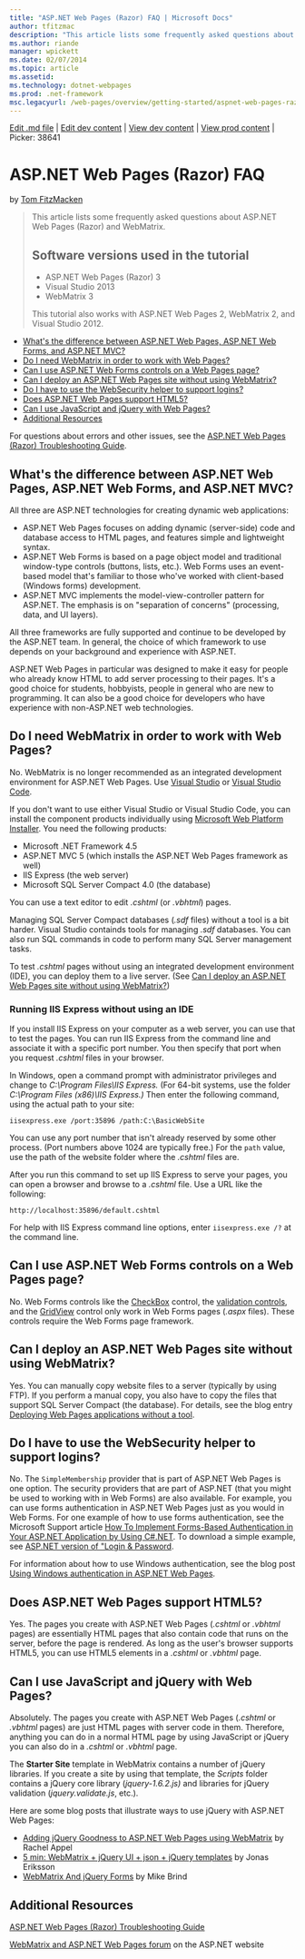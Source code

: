 ```yaml
---
title: "ASP.NET Web Pages (Razor) FAQ | Microsoft Docs"
author: tfitzmac
description: "This article lists some frequently asked questions about ASP.NET Web Pages (Razor) and WebMatrix. Software versions used in the tutorial ASP.NET Web Pages (R..."
ms.author: riande
manager: wpickett
ms.date: 02/07/2014
ms.topic: article
ms.assetid: 
ms.technology: dotnet-webpages
ms.prod: .net-framework
msc.legacyurl: /web-pages/overview/getting-started/aspnet-web-pages-razor-faq
---
```

[Edit .md file](C:\Projects\msc\dev\Msc.Www\Web.ASP\App_Data\github\web-pages\overview\getting-started\aspnet-web-pages-razor-faq.md) | [Edit dev content](http://www.aspdev.net/umbraco#/content/content/edit/38640) | [View dev content](http://docs.aspdev.net/tutorials/web-pages/overview/getting-started/aspnet-web-pages-razor-faq.html) | [View prod content](http://www.asp.net/web-pages/overview/getting-started/aspnet-web-pages-razor-faq) | Picker: 38641

ASP.NET Web Pages (Razor) FAQ
====================
by [Tom FitzMacken](https://github.com/tfitzmac)

> This article lists some frequently asked questions about ASP.NET Web Pages (Razor) and WebMatrix.
> 
> ## Software versions used in the tutorial
> 
> 
> - ASP.NET Web Pages (Razor) 3
> - Visual Studio 2013
> - WebMatrix 3
>   
> 
> This tutorial also works with ASP.NET Web Pages 2, WebMatrix 2, and Visual Studio 2012.


- [What's the difference between ASP.NET Web Pages, ASP.NET Web Forms, and ASP.NET MVC?](#Whats_the_difference_between_ASP.NET_Web_Pages,_ASP.NET_Web_Forms,_and_ASP.NET_MVC)
- [Do I need WebMatrix in order to work with Web Pages?](#Do_I_need_WebMatrix_in_order_to_work_with_Web_Pages)
- [Can I use ASP.NET Web Forms controls on a Web Pages page?](#Can_I_use_ASP.NET_Web_Forms_controls_on_a_Web_Pages_page)
- [Can I deploy an ASP.NET Web Pages site without using WebMatrix?](#Can_I_deploy_an_ASP.NET_Web_Pages_site_without_using_WebMatrix)
- [Do I have to use the WebSecurity helper to support logins?](#Do_I_have_to_use_the_WebSecurity_helper_to_support_logins)
- [Does ASP.NET Web Pages support HTML5?](#Does_ASP.NET_Web_Pages_support_HTML5)
- [Can I use JavaScript and jQuery with Web Pages?](#Can_I_use_JavaScript_and_jQuery_with_Web_Pages)
- [Additional Resources](#AdditionalResources)

For questions about errors and other issues, see the [ASP.NET Web Pages (Razor) Troubleshooting Guide](https://go.microsoft.com/fwlink/?LinkId=253001).

<a id="Whats_the_difference_between_ASP.NET_Web_Pages,_ASP.NET_Web_Forms,_and_ASP.NET_MVC"></a>
## What's the difference between ASP.NET Web Pages, ASP.NET Web Forms, and ASP.NET MVC?

All three are ASP.NET technologies for creating dynamic web applications:

- ASP.NET Web Pages focuses on adding dynamic (server-side) code and database access to HTML pages, and features simple and lightweight syntax.
- ASP.NET Web Forms is based on a page object model and traditional window-type controls (buttons, lists, etc.). Web Forms uses an event-based model that's familiar to those who've worked with client-based (Windows forms) development.
- ASP.NET MVC implements the model-view-controller pattern for ASP.NET. The emphasis is on "separation of concerns" (processing, data, and UI layers).

All three frameworks are fully supported and continue to be developed by the ASP.NET team. In general, the choice of which framework to use depends on your background and experience with ASP.NET.

ASP.NET Web Pages in particular was designed to make it easy for people who already know HTML to add server processing to their pages. It's a good choice for students, hobbyists, people in general who are new to programming. It can also be a good choice for developers who have experience with non-ASP.NET web technologies.

<a id="Do_I_need_WebMatrix_in_order_to_work_with_Web_Pages"></a>
## Do I need WebMatrix in order to work with Web Pages?

No. WebMatrix is no longer recommended as an integrated development environment for ASP.NET Web Pages. Use [Visual Studio](program-asp-net-web-pages-in-visual-studio.md) or [Visual Studio Code](https://code.visualstudio.com/).

If you don't want to use either Visual Studio or Visual Studio Code, you can install the component products individually using [Microsoft Web Platform Installer](https://www.microsoft.com/web/downloads/platform.aspx). You need the following products:

- Microsoft .NET Framework 4.5
- ASP.NET MVC 5 (which installs the ASP.NET Web Pages framework as well)
- IIS Express (the web server)
- Microsoft SQL Server Compact 4.0 (the database)

You can use a text editor to edit *.cshtml* (or *.vbhtml*) pages.

Managing SQL Server Compact databases (*.sdf* files) without a tool is a bit harder. Visual Studio containds tools for managing *.sdf* databases. You can also run SQL commands in code to perform many SQL Server management tasks.

To test *.cshtml* pages without using an integrated development environment (IDE), you can deploy them to a live server. (See [Can I deploy an ASP.NET Web Pages site without using WebMatrix?](#Can_I_deploy_an_ASP.NET_Web_Pages_site_without_using_WebMatrix))

### Running IIS Express without using an IDE

If you install IIS Express on your computer as a web server, you can use that to test the pages. You can run IIS Express from the command line and associate it with a specific port number. You then specify that port when you request *.cshtml* files in your browser.

In Windows, open a command prompt with administrator privileges and change to *C:\Program Files\IIS Express.* (For 64-bit systems, use the folder *C:\Program Files (x86)\IIS Express.)* Then enter the following command, using the actual path to your site:

`iisexpress.exe /port:35896 /path:C:\BasicWebSite`

You can use any port number that isn't already reserved by some other process. (Port numbers above 1024 are typically free.) For the `path` value, use the path of the website folder where the *.cshtml* files are.

After you run this command to set up IIS Express to serve your pages, you can open a browser and browse to a *.cshtml* file. Use a URL like the following:

`http://localhost:35896/default.cshtml`

For help with IIS Express command line options, enter `iisexpress.exe /?` at the command line.

<a id="Can_I_use_ASP.NET_Web_Forms_controls_on_a_Web_Pages_page"></a>
## Can I use ASP.NET Web Forms controls on a Web Pages page?

No. Web Forms controls like the [CheckBox](https://msdn.microsoft.com/en-us/library/system.web.ui.webcontrols.checkbox) control, the [validation controls](https://msdn.microsoft.com/en-us/library/bwd43d0x), and the [GridView](https://msdn.microsoft.com/en-us/library/system.web.ui.webcontrols.gridview) control only work in Web Forms pages (*.aspx* files). These controls require the Web Forms page framework.

<a id="Can_I_deploy_an_ASP.NET_Web_Pages_site_without_using_WebMatrix"></a>
## Can I deploy an ASP.NET Web Pages site without using WebMatrix?

Yes. You can manually copy website files to a server (typically by using FTP). If you perform a manual copy, you also have to copy the files that support SQL Server Compact (the database). For details, see the blog entry [Deploying Web Pages applications without a tool](http://mikepope.com/blog/DisplayBlog.aspx?permalink=2317).

<a id="Do_I_have_to_use_the_WebSecurity_helper_to_support_logins"></a>
## Do I have to use the WebSecurity helper to support logins?

No. The `SimpleMembership` provider that is part of ASP.NET Web Pages is one option. The security providers that are part of ASP.NET (that you might be used to working with in Web Forms) are also available. For example, you can use forms authentication in ASP.NET Web Pages just as you would in Web Forms. For one example of how to use forms authentication, see the Microsoft Support article [How To Implement Forms-Based Authentication in Your ASP.NET Application by Using C#.NET](https://support.microsoft.com/kb/301240). To download a simple example, see [ASP.NET version of "Login &amp; Password](http://www.codeguru.com/csharp/.net/net_asp/scripting/article.php/c19295/ASPNET-version-of-Login--Password.htm).

For information about how to use Windows authentication, see the blog post [Using Windows authentication in ASP.NET Web Pages](http://mikepope.com/blog/DisplayBlog.aspx?permalink=2298).

<a id="Does_ASP.NET_Web_Pages_support_HTML5"></a>
## Does ASP.NET Web Pages support HTML5?

Yes. The pages you create with ASP.NET Web Pages (*.cshtml* or *.vbhtml* pages) are essentially HTML pages that also contain code that runs on the server, before the page is rendered. As long as the user's browser supports HTML5, you can use HTML5 elements in a *.cshtml* or *.vbhtml* page.

<a id="Can_I_use_JavaScript_and_jQuery_with_Web_Pages"></a>
## Can I use JavaScript and jQuery with Web Pages?

Absolutely. The pages you create with ASP.NET Web Pages (*.cshtml* or *.vbhtml* pages) are just HTML pages with server code in them. Therefore, anything you can do in a normal HTML page by using JavaScript or jQuery you can also do in a *.cshtml* or *.vbhtml* page.

The **Starter Site** template in WebMatrix contains a number of jQuery libraries. If you create a site by using that template, the *Scripts* folder contains a jQuery core library (*jquery-1.6.2.js)* and libraries for jQuery validation (*jquery.validate.js*, etc.).

Here are some blog posts that illustrate ways to use jQuery with ASP.NET Web Pages:

- [Adding jQuery Goodness to ASP.NET Web Pages using WebMatrix](http://rachelappel.com/jquery/adding-jquery-goodness-to-asp-net-web-pages-using-webmatrix/) by Rachel Appel
- [5 min: WebMatrix + jQuery UI + json + jQuery templates](http://joeriks.com/2011/01/30/5-min-webmatrix-jquery-ui-json-jquery-templates/) by Jonas Eriksson
- [WebMatrix And jQuery Forms](http://mikesdotnetting.com/Article/155/WebMatrix-And-jQuery-Forms) by Mike Brind

<a id="AdditionalResources"></a>
## Additional Resources


[ASP.NET Web Pages (Razor) Troubleshooting Guide](https://go.microsoft.com/fwlink/?LinkId=253001)

[WebMatrix and ASP.NET Web Pages forum](https://forums.asp.net/1224.aspx/1?WebMatrix) on the ASP.NET website